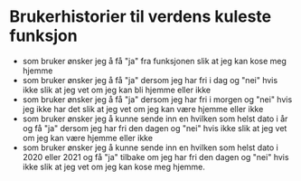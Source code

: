 # Brukerhistorier til verdens kuleste funksjon

- som bruker ønsker jeg å få "ja" fra funksjonen slik at jeg kan kose meg hjemme
- som bruker ønsker jeg å få "ja" dersom jeg har fri i dag og "nei" hvis ikke slik at jeg vet om jeg kan bli hjemme eller ikke
- som bruker ønsker jeg å få "ja" dersom jeg har fri i morgen og "nei" hvis jeg ikke har det slik at jeg vet om jeg kan være hjemme eller ikke
- som bruker ønsker jeg å kunne sende inn en hvilken som helst dato i år og få "ja" dersom jeg har fri den dagen og "nei" hvis ikke slik at jeg vet om jeg kan være hjemme eller ikke
- som bruker ønsker jeg å kunne sende inn en hvilken som helst dato i 2020 eller 2021 og få "ja" tilbake om jeg har fri den dagen og "nei" hvis ikke slik at jeg vet om jeg kan kose meg hjemme.


